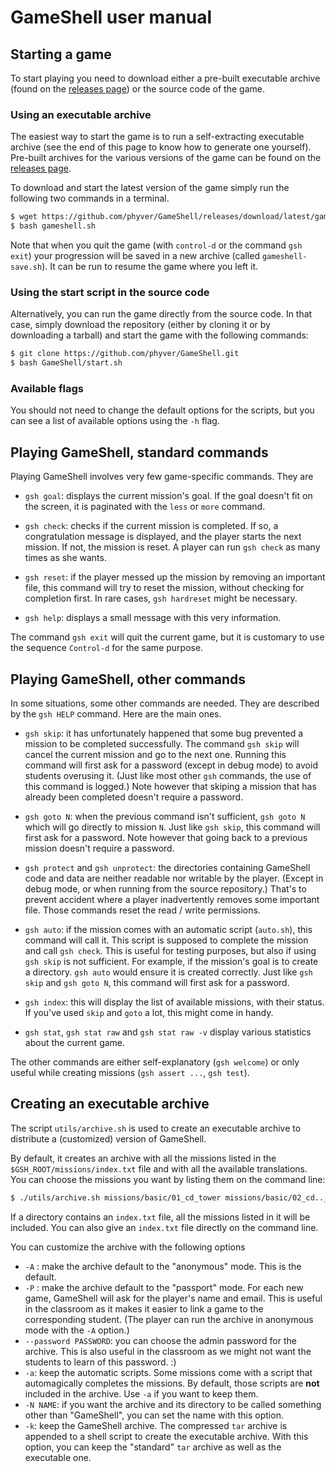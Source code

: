 GameShell user manual
=====================


Starting a game
---------------

To start playing you need to download either a pre-built executable archive
(found on the [releases page](https://github.com/phyver/GameShell/releases))
or the source code of the game.

### Using an executable archive

The easiest way to start the game is to run a self-extracting executable
archive (see the end of this page to know how to generate one yourself).
Pre-built archives for the various versions of the game can be found on the
[releases page](https://github.com/phyver/GameShell/releases).

To download and start the latest version of the game simply run the following
two commands in a terminal.
```sh
$ wget https://github.com/phyver/GameShell/releases/download/latest/gameshell.sh
$ bash gameshell.sh
```

Note that when you quit the game (with `control-d` or the command `gsh exit`)
your progression will be saved in a new archive (called `gameshell-save.sh`).
It can be run to resume the game where you left it.

### Using the start script in the source code

Alternatively, you can run the game directly from the source code. In that
case, simply download the repository (either by cloning it or by downloading
a tarball) and start the game with the following commands:
```sh
$ git clone https://github.com/phyver/GameShell.git
$ bash GameShell/start.sh
```

### Available flags

You should not need to change the default options for the scripts, but you
can see a list of available options using the `-h` flag.


Playing GameShell, standard commands
------------------------------------

Playing GameShell involves very few game-specific commands. They are

* `gsh goal`: displays the current mission's goal. If the goal doesn't fit on
  the screen, it is paginated with the `less` or `more` command.

* `gsh check`: checks if the current mission is completed. If so, a
  congratulation message is displayed, and the player starts the next mission.
  If not, the mission is reset.
  A player can run `gsh check` as many times as she wants.

* `gsh reset`: if the player messed up the mission by removing an important
  file, this command will try to reset the mission, without checking for
  completion first.
  In rare cases, `gsh hardreset` might be necessary.

* `gsh help`: displays a small message with this very information.


The command `gsh exit` will quit the current game, but it is customary to use
the sequence `Control-d` for the same purpose.



Playing GameShell, other commands
---------------------------------

In some situations, some other commands are needed. They are described by the
`gsh HELP` command. Here are the main ones.

* `gsh skip`: it has unfortunately happened that some bug prevented a mission
  to be completed successfully. The command `gsh skip` will cancel the
  current mission and go to the next one. Running this command will first ask
  for a password (except in debug mode) to avoid students overusing it. (Just
  like most other `gsh` commands, the use of this command is logged.)
  Note however that skiping a mission that has already been completed doesn't
  require a password.

* `gsh goto N`: when the previous command isn't sufficient, `gsh goto N`
  which will go directly to mission `N`. Just like `gsh skip`, this command
  will first ask for a password.
  Note however that going back to a previous mission doesn't require a
  password.

* `gsh protect` and `gsh unprotect`: the directories containing GameShell code
  and data are neither readable nor writable by the player. (Except in debug
  mode, or when running from the source repository.) That's to prevent
  accident where a player inadvertently removes some important file. Those
  commands reset the read / write permissions.

* `gsh auto`: if the mission comes with an automatic script (`auto.sh`), this
  command will call it. This script is supposed to complete the mission and
  call `gsh check`.
  This is useful for testing purposes, but also if using `gsh skip` is not
  sufficient. For example, if the mission's goal is to create a directory.
  `gsh auto` would ensure it is created correctly.
  Just like `gsh skip` and `gsh goto N`, this command will first ask for a
  password.

* `gsh index`: this will display the list of available missions, with their
  status. If you've used `skip` and `goto` a lot, this might come in handy.

* `gsh stat`, `gsh stat raw` and `gsh stat raw -v` display various statistics
  about the current game.

The other commands are either self-explanatory (`gsh welcome`) or only useful
while creating missions (`gsh assert ...`, `gsh test`).



Creating an executable archive
------------------------------

The script `utils/archive.sh` is used to create an executable archive to
distribute a (customized) version of GameShell.

By default, it creates an archive with all the missions listed in the
`$GSH_ROOT/missions/index.txt` file and with all the available translations.
You can choose the missions you want by listing them on the command line:
```sh
$ ./utils/archive.sh missions/basic/01_cd_tower missions/basic/02_cd.._cellar/ missions/basic/03_cd_HOME_throne/
```
If a directory contains an `index.txt` file, all the missions listed in it
will be included. You can also give an `index.txt` file directly on the
command line.

You can customize the archive with the following options

* `-A` : make the archive default to the "anonymous" mode. This is the
  default.
* `-P` : make the archive default to the "passport" mode. For each new game,
  GameShell will ask for the player's name and email. This is useful in the
  classroom as it makes it easier to link a game to the corresponding student.
  (The player can run the archive in anonymous mode with the `-A` option.)
* `--password PASSWORD`: you can choose the admin password for the archive.
  This is also useful in the classroom as we might not want the students to
  learn of this password. :)
* `-a`: keep the automatic scripts. Some missions come with a script that
  automagically completes the missions. By default, those scripts are **not**
  included in the archive. Use `-a` if you want to keep them.
* `-N NAME`: if you want the archive and its directory to be called something
  other than "GameShell", you can set the name with this option.
* `-k`: keep the GameShell archive. The compressed `tar` archive is appended
  to a shell script to create the executable archive. With this option, you
  can keep the "standard" `tar` archive as well as the executable one.
